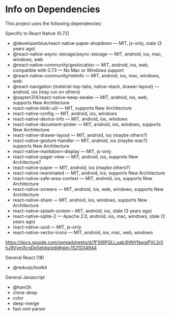 # Info on Dependencies

This project uses the following dependencies:

Specific to React Native (0.72)
* @developerblue/react-native-paper-dropdown — MIT, js-only, stale (3 years ago)
* @react-native-async-storage/async-storage — MIT, android, ios, mac, windows, web
* @react-native-community/geolocation — MIT, android, ios, web, compatible with 0.73 — No Mac or Windows support
* @react-native-community/netinfo — MIT, android, ios, mac, windows, web
* @react-navigation (material-top-tabs, native-stack, drawer-layout) — android, ios (may run on others)
* @sayem314/react-native-keep-awake — MIT, android, ios, web, supports New Architecture
* react-native-blob-util — MIT, supports New Architecture
* react-native-config — MIT, android, ios, windows
* react-native-device-info — MIT, android, ios, windows
* react-native-document-picker — MIT, android, ios, windows, supports New Architecture
* react-native-drawer-layout — MIT, android, ios (maybe others?)
* react-native-gesture-handler — MIT, android, ios (maybe mac?) supports New Architecture
* react-native-markdown-display — MIT, js-only
* react-native-pager-view — MIT, android, ios, supprots New Architecture?
* react-native-paper — MIT, android, ios (maybe others?)
* react-native-reanimated — MIT, android, ios, supports New Architecture
* react-native-safe-area-context — MIT, android, ios, supports New Architecture
* react-native-screens — MIT, android, ios, web, windows, supports New Architecture
* react-native-share — MIT, android, ios, windows, supports New Architecture
* react-native-splash-screen – MIT, android, ios, stale (3 years ago)
* react-native-sqlite-2 — Apache 2.0, android, ios, mac, windows, stale (2 years ago)
* react-native-uuid — MIT, js-only
* react-native-vector-icons — MIT, android, ios, mac, web, windows

https://docs.google.com/spreadsheets/d/1F1tI9PQLl_uab3HNYNwgjPVL2r0hJ9VymXcgDp5etdg/edit#gid=1521034944

General React (18)
* @reduxjs/toolkit

General Javascript
* @ham2k
* clone-deep
* color
* deep-merge
* fast-xml-parser
